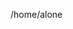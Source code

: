 /home/alone
<!---
Brandinios/Brandinios is a ✨ special ✨ repository because its `README.md` (this file) appears on your GitHub profile.
You can click the Preview link to take a look at your changes.
--->
